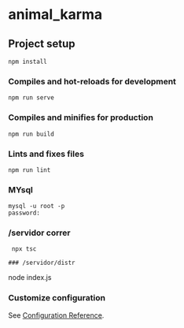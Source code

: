 # animal_karma

## Project setup
```
npm install
```

### Compiles and hot-reloads for development
```
npm run serve
```

### Compiles and minifies for production
```
npm run build
```

### Lints and fixes files
```
npm run lint
```


### MYsql
```
mysql -u root -p
password:
```

### /servidor correr
```
 npx tsc

### /servidor/distr 
```
node index.js

### Customize configuration
See [Configuration Reference](https://cli.vuejs.org/config/).
